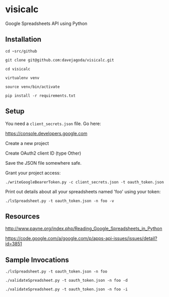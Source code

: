 visicalc
========

Google Spreadsheets API using Python

Installation
------------

`cd ~src/github`

`git clone git@github.com:davejagoda/visicalc.git`

`cd visicalc`

`virtualenv venv`

`source venv/bin/activate`

`pip install -r requirements.txt`

Setup
-----

You need a `client_secrets.json` file. Go here:

https://console.developers.google.com

Create a new project

Create OAuth2 client ID (type Other)

Save the JSON file somewhere safe.

Grant your project access:

`./writeGoogleBearerToken.py -c client_secrets.json -t oauth_token.json`

Print out details about all your spreadsheets named 'foo' using your token:

`./lsSpreadsheet.py -t oauth_token.json -n foo -v`

Resources
---------

http://www.payne.org/index.php/Reading_Google_Spreadsheets_in_Python

https://code.google.com/a/google.com/p/apps-api-issues/issues/detail?id=3851

Sample Invocations
------------------

`./lsSpreadsheet.py -t oauth_token.json -n foo`

`./validateSpreadsheet.py -t oauth_token.json -n foo -d`

`./validateSpreadsheet.py -t oauth_token.json -n foo -i`

